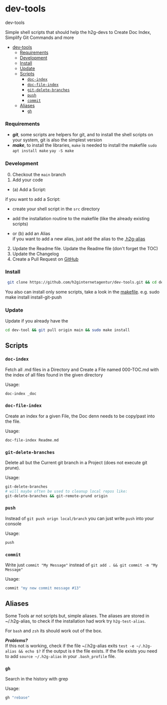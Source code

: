 # dev-tools
dev-tools

Simple shell scripts that should help the h2g-devs to Create Doc Index, Simplify Git Commands and more

<!-- TOC -->
- [dev-tools](#dev-tools)
  - [Requirements](#requirements)
  - [Development](#development)
  - [Install](#install)
  - [Update](#update)
  - [Scripts](#scripts)
    - [`doc-index`](#doc-index)
    - [`doc-file-index`](#doc-file-index)
    - [`git-delete-branches`](#git-delete-branches)
    - [`push`](#push)
    - [`commit`](#commit)
  - [Aliases](#aliases)
    - [`gh`](#gh)
<!-- /TOC -->

### Requirements

- ***git***, some scripts are helpers for git, and to install the shell scripts on your system, git is also the simplest version
- ***make***, to install the libraries, `make` is needed to install the makefile `sudo apt install make` `yay -S make` 

### Development

0. Checkout the `main` branch
1. Add your code
- (a) Add a Script:

if you want to add a Script:  
- create your shell script in the `src` directory
- add the installation routine to the makefile (like the already existing scripts)

- or (b) add an Alias  
if you want to add a new alias, just add the alias to the [.h2g-alias](src/.h2g-alias)

2. Update the Readme file. Update the Readme file (don't forget the TOC)
3. Update the Changelog
4. Create a Pull Request on [GitHub](https://github.com/h2ginternetagentur/dev-tools/pulls) 


### Install

```bash
 git clone https://github.com/h2ginternetagentur/dev-tools.git && cd dev-tools &&  sudo make install
```

You also can install only some scripts, take a look in the [makefile](./makefile). e.g. sudo make install install-git-push

### Update

Update if you already have the

```bash
cd dev-tool && git pull origin main && sudo make install
```

## Scripts

### `doc-index`

Fetch all .md files in a Directory and Create a File named 000-TOC.md with the index of all files found in the given directory

Usage:
```bash
doc-index _doc
```

### `doc-file-index`

Create an index for a given File, the Doc denn needs to be copy/past into the file.

Usage: 
```bash
doc-file-index Readme.md
```

### `git-delete-branches`

Delete all but the Current git branch in a Project (does not execute git prune). 

Usage:
```bash
git-delete-branches 
# will maybe often be used to cleanup local repos like:
git-delete-branches && git-remote-prund origin
```

### `push`

Instead of `git push orign local/branch` you can just write `push` into your console

Usage:
```bash
push
```

### `commit`

Write just `commit "My Message"` instead of `git add . && git commit -m "My Message"`

Usage:
```bash
commit "my new commit message #13"
```


## Aliases

Some Tools ar not scripts but, simple aliases. The aliases are stored in ~/.h2g-alias, to check if the installation had work try `h2g-test-alias`. 

For `bash` and `zsh` its should work out of the box.

***Problems?***  
If this not is working, check if the file ~/.h2g-alias exits `test -e ~/.h2g-alias && echo $?` if the output is `0` the file exists. If the file exists you need to add `source ~/.h2g-alias` in your `.bash_profile` file. 


### `gh`

Search in the history with grep

Usage:
```bash 
gh "rebase"
```
